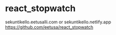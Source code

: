 # react_stopwatch
sekuntikello.eetusalli.com 
   or
sekuntikello.netlify.app
https://github.com/eetusa/react_stopwatch
